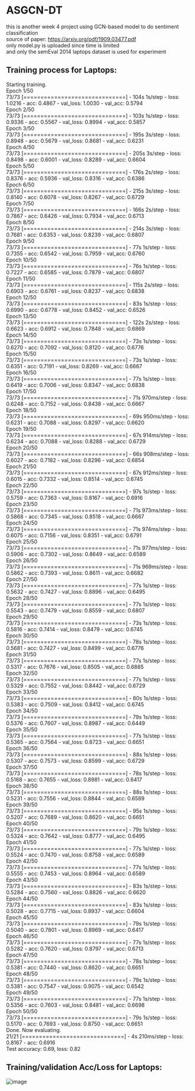 ASGCN-DT
===
this is another week 4 project using GCN-based model to do sentiment classification<br>
source of paper: https://arxiv.org/pdf/1909.03477.pdf<br>
only model.py is uploaded since time is limited<br>
and only the semEval 2014 laptops dataset is used for experiment
## Training process for Laptops:<br>
Starting training.<br>
Epoch 1/50<br>
73/73 [==============================] - 104s 1s/step - loss: 1.0216 - acc: 0.4867 - val_loss: 1.0030 - val_acc: 0.5794<br>
Epoch 2/50<br>
73/73 [==============================] - 103s 1s/step - loss: 0.9336 - acc: 0.5567 - val_loss: 0.8994 - val_acc: 0.5857<br>
Epoch 3/50<br>
73/73 [==============================] - 195s 3s/step - loss: 0.8948 - acc: 0.5679 - val_loss: 0.8681 - val_acc: 0.6231<br>
Epoch 4/50<br>
73/73 [==============================] - 205s 3s/step - loss: 0.8498 - acc: 0.6001 - val_loss: 0.8289 - val_acc: 0.6604<br>
Epoch 5/50<br>
73/73 [==============================] - 176s 2s/step - loss: 0.8376 - acc: 0.5936 - val_loss: 0.8316 - val_acc: 0.6386<br>
Epoch 6/50<br>
73/73 [==============================] - 215s 3s/step - loss: 0.8140 - acc: 0.6078 - val_loss: 0.8267 - val_acc: 0.6729<br>
Epoch 7/50<br>
73/73 [==============================] - 166s 2s/step - loss: 0.7867 - acc: 0.6426 - val_loss: 0.7934 - val_acc: 0.6713<br>
Epoch 8/50<br>
73/73 [==============================] - 214s 3s/step - loss: 0.7681 - acc: 0.6353 - val_loss: 0.8239 - val_acc: 0.6807<br>
Epoch 9/50<br>
73/73 [==============================] - 77s 1s/step - loss: 0.7355 - acc: 0.6542 - val_loss: 0.7959 - val_acc: 0.6760<br>
Epoch 10/50<br>
73/73 [==============================] - 76s 1s/step - loss: 0.7227 - acc: 0.6585 - val_loss: 0.7879 - val_acc: 0.6807<br>
Epoch 11/50<br>
73/73 [==============================] - 115s 2s/step - loss: 0.6903 - acc: 0.6761 - val_loss: 0.8237 - val_acc: 0.6838<br>
Epoch 12/50<br>
73/73 [==============================] - 83s 1s/step - loss: 0.6990 - acc: 0.6778 - val_loss: 0.8452 - val_acc: 0.6526<br>
Epoch 13/50<br>
73/73 [==============================] - 122s 2s/step - loss: 0.6623 - acc: 0.6912 - val_loss: 0.7848 - val_acc: 0.6869<br>
Epoch 14/50<br>
73/73 [==============================] - 73s 1s/step - loss: 0.6270 - acc: 0.7092 - val_loss: 0.8120 - val_acc: 0.6776<br>
Epoch 15/50<br>
73/73 [==============================] - 73s 1s/step - loss: 0.6351 - acc: 0.7191 - val_loss: 0.8269 - val_acc: 0.6667<br>
Epoch 16/50<br>
73/73 [==============================] - 77s 1s/step - loss: 0.6419 - acc: 0.7006 - val_loss: 0.8347 - val_acc: 0.6838<br>
Epoch 17/50<br>
73/73 [==============================] - 71s 970ms/step - loss: 0.6248 - acc: 0.7152 - val_loss: 0.8438 - val_acc: 0.6667<br>
Epoch 18/50<br>
73/73 [==============================] - 69s 950ms/step - loss: 0.6231 - acc: 0.7088 - val_loss: 0.8297 - val_acc: 0.6620<br>
Epoch 19/50<br>
73/73 [==============================] - 67s 914ms/step - loss: 0.6234 - acc: 0.7088 - val_loss: 0.8288 - val_acc: 0.6729<br>
Epoch 20/50<br>
73/73 [==============================] - 66s 908ms/step - loss: 0.6027 - acc: 0.7182 - val_loss: 0.8296 - val_acc: 0.6854<br>
Epoch 21/50<br>
73/73 [==============================] - 67s 912ms/step - loss: 0.6015 - acc: 0.7332 - val_loss: 0.8514 - val_acc: 0.6745<br>
Epoch 22/50<br>
73/73 [==============================] - 97s 1s/step - loss: 0.5759 - acc: 0.7363 - val_loss: 0.8167 - val_acc: 0.6916<br>
Epoch 23/50<br>
73/73 [==============================] - 71s 973ms/step - loss: 0.5868 - acc: 0.7345 - val_loss: 0.8518 - val_acc: 0.6667<br>
Epoch 24/50<br>
73/73 [==============================] - 71s 974ms/step - loss: 0.6075 - acc: 0.7156 - val_loss: 0.8351 - val_acc: 0.6791<br>
Epoch 25/50<br>
73/73 [==============================] - 71s 977ms/step - loss: 0.5906 - acc: 0.7302 - val_loss: 0.8649 - val_acc: 0.6589<br>
Epoch 26/50<br>
73/73 [==============================] - 71s 969ms/step - loss: 0.5862 - acc: 0.7393 - val_loss: 0.8611 - val_acc: 0.6682<br>
Epoch 27/50<br>
73/73 [==============================] - 77s 1s/step - loss: 0.5632 - acc: 0.7427 - val_loss: 0.8896 - val_acc: 0.6495<br>
Epoch 28/50<br>
73/73 [==============================] - 77s 1s/step - loss: 0.5543 - acc: 0.7479 - val_loss: 0.8559 - val_acc: 0.6807<br>
Epoch 29/50<br>
73/73 [==============================] - 73s 1s/step - loss: 0.5816 - acc: 0.7414 - val_loss: 0.8479 - val_acc: 0.6745<br>
Epoch 30/50<br>
73/73 [==============================] - 78s 1s/step - loss: 0.5681 - acc: 0.7427 - val_loss: 0.8499 - val_acc: 0.6776<br>
Epoch 31/50<br>
73/73 [==============================] - 77s 1s/step - loss: 0.5317 - acc: 0.7676 - val_loss: 0.8505 - val_acc: 0.6885<br>
Epoch 32/50<br>
73/73 [==============================] - 77s 1s/step - loss: 0.5329 - acc: 0.7552 - val_loss: 0.8442 - val_acc: 0.6729<br>
Epoch 33/50<br>
73/73 [==============================] - 80s 1s/step - loss: 0.5383 - acc: 0.7509 - val_loss: 0.8412 - val_acc: 0.6745<br>
Epoch 34/50<br>
73/73 [==============================] - 79s 1s/step - loss: 0.5376 - acc: 0.7607 - val_loss: 0.8987 - val_acc: 0.6449<br>
Epoch 35/50<br>
73/73 [==============================] - 77s 1s/step - loss: 0.5365 - acc: 0.7564 - val_loss: 0.8723 - val_acc: 0.6651<br>
Epoch 36/50<br>
73/73 [==============================] - 88s 1s/step - loss: 0.5307 - acc: 0.7573 - val_loss: 0.8599 - val_acc: 0.6729<br>
Epoch 37/50<br>
73/73 [==============================] - 78s 1s/step - loss: 0.5168 - acc: 0.7655 - val_loss: 0.8981 - val_acc: 0.6417<br>
Epoch 38/50<br>
73/73 [==============================] - 88s 1s/step - loss: 0.5231 - acc: 0.7556 - val_loss: 0.8844 - val_acc: 0.6589<br>
Epoch 39/50<br>
73/73 [==============================] - 95s 1s/step - loss: 0.5207 - acc: 0.7689 - val_loss: 0.8620 - val_acc: 0.6651<br>
Epoch 40/50<br>
73/73 [==============================] - 79s 1s/step - loss: 0.5324 - acc: 0.7642 - val_loss: 0.8777 - val_acc: 0.6495<br>
Epoch 41/50<br>
73/73 [==============================] - 77s 1s/step - loss: 0.5524 - acc: 0.7470 - val_loss: 0.8758 - val_acc: 0.6589<br>
Epoch 42/50<br>
73/73 [==============================] - 77s 1s/step - loss: 0.5555 - acc: 0.7453 - val_loss: 0.8964 - val_acc: 0.6589<br>
Epoch 43/50<br>
73/73 [==============================] - 83s 1s/step - loss: 0.5284 - acc: 0.7560 - val_loss: 0.8826 - val_acc: 0.6620<br>
Epoch 44/50<br>
73/73 [==============================] - 83s 1s/step - loss: 0.5028 - acc: 0.7715 - val_loss: 0.8937 - val_acc: 0.6604<br>
Epoch 45/50<br>
73/73 [==============================] - 79s 1s/step - loss: 0.5040 - acc: 0.7801 - val_loss: 0.8969 - val_acc: 0.6417<br>
Epoch 46/50<br>
73/73 [==============================] - 77s 1s/step - loss: 0.5282 - acc: 0.7620 - val_loss: 0.8797 - val_acc: 0.6713<br>
Epoch 47/50<br>
73/73 [==============================] - 78s 1s/step - loss: 0.5381 - acc: 0.7440 - val_loss: 0.8620 - val_acc: 0.6651<br>
Epoch 48/50<br>
73/73 [==============================] - 79s 1s/step - loss: 0.5381 - acc: 0.7547 - val_loss: 0.9075 - val_acc: 0.6542<br>
Epoch 49/50<br>
73/73 [==============================] - 77s 1s/step - loss: 0.5356 - acc: 0.7603 - val_loss: 0.8481 - val_acc: 0.6698<br>
Epoch 50/50<br>
73/73 [==============================] - 79s 1s/step - loss: 0.5170 - acc: 0.7693 - val_loss: 0.8750 - val_acc: 0.6651<br>
Done. Now evaluating.<br>
21/21 [==============================] - 4s 210ms/step - loss: 0.8167 - acc: 0.6916<br>
Test accuracy: 0.69, loss: 0.82<br>
## Training/validation Acc/Loss for Laptops:<br>
![image](https://user-images.githubusercontent.com/61720358/129339603-a55f7a2f-1518-4bf7-b593-366a1fca2c6d.png)

